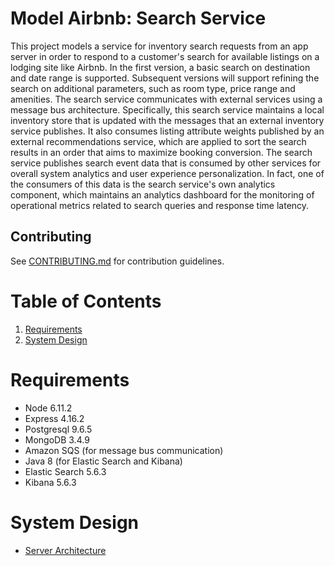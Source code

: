 # Model Airbnb: Search Service

This project models a service for inventory search requests from an app server in order to respond to a customer's search for available listings on a lodging site like Airbnb. In the first version, a basic search on destination and date range is supported. Subsequent versions will support refining the search on additional parameters, such as room type, price range and amenities. The search service communicates with external services using a message bus architecture. Specifically, this search service maintains a local inventory store that is updated with the messages that an external inventory service publishes. It also consumes listing attribute weights published by an external recommendations service, which are applied to sort the search results in an order that aims to maximize booking conversion. The search service publishes search event data that is consumed by other services for overall system analytics and user experience personalization. In fact, one of the consumers of this data is the search service's own analytics component, which maintains an analytics dashboard for the monitoring of operational metrics related to search queries and response time latency.

## Contributing

See [CONTRIBUTING.md](CONTRIBUTING.md) for contribution guidelines.

# Table of Contents

1. [Requirements](#requirements)
1. [System Design](#system-design)

# Requirements

- Node 6.11.2
- Express 4.16.2
- Postgresql 9.6.5
- MongoDB 3.4.9
- Amazon SQS (for message bus communication)
- Java 8 (for Elastic Search and Kibana)
- Elastic Search 5.6.3
- Kibana 5.6.3

# System Design
- [Server Architecture](./docs/Architecture.md)
